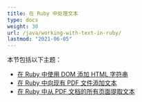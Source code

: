 ```yaml
---
title: 在 Ruby 中处理文本
type: docs
weight: 30
url: /java/working-with-text-in-ruby/
lastmod: "2021-06-05"
---
```


本节包括以下主题：

- [在 Ruby 中使用 DOM 添加 HTML 字符串](/pdf/java/add-html-string-using-dom-in-ruby/)
- [在 Ruby 中向现有 PDF 文件添加文本](/pdf/java/add-text-to-an-existing-pdf-file-in-ruby/)
- [在 Ruby 中从 PDF 文档的所有页面提取文本](/pdf/java/extract-text-from-all-the-pages-of-a-pdf-document-in-ruby/)